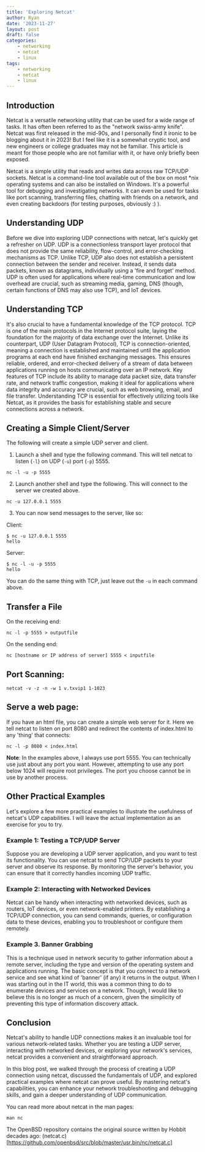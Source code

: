 ```yaml
---
title: 'Exploring Netcat'
author: Ryan
date: '2023-11-27'
layout: post
draft: false
categories:
    - networking
    - netcat
    - linux
tags:
    - networking
    - netcat
    - linux
---
```


## Introduction
Netcat is a versatile networking utility that can be used for a wide range of tasks. It has often been referred to as the "network swiss-army knife". Netcat was first released in the mid-90s, and I personally find it ironic to be blogging about it in 2023! But I feel like it is a somewhat cryptic tool, and new engineers or college graduates may not be familiar. This article is meant for those people who are not familiar with it, or have only briefly been exposed. 

Netcat is a simple utility that reads and writes data across raw TCP/UDP sockets. Netcat is a command-line tool available out of the box on most *nix operating systems and can also be installed on Windows. It's a powerful tool for debugging and investigating networks. It can even be used for tasks like port scanning, transferring files, chatting with friends on a network, and even creating backdoors (for testing purposes, obviously :) ).

## Understanding UDP
Before we dive into exploring UDP connections with netcat, let's quickly get a refresher on UDP. UDP is a connectionless transport layer protocol that does not provide the same reliability, flow-control, and error-checking mechanisms as TCP. Unlike TCP, UDP also does not establish a persistent connection between the sender and receiver. Instead, it sends data packets, known as datagrams, individually using a 'fire and forget' method. UDP is often used for applications where real-time communication and low overhead are crucial, such as streaming media, gaming, DNS (though, certain functions of DNS may also use TCP), and IoT devices.

## Understanding TCP
It's also crucial to have a fundamental knowledge of the TCP protocol. TCP is one of the main protocols in the Internet protocol suite, laying the foundation for the majority of data exchange over the Internet. Unlike its counterpart, UDP (User Datagram Protocol), TCP is connection-oriented, meaning a connection is established and maintained until the application programs at each end have finished exchanging messages. This ensures reliable, ordered, and error-checked delivery of a stream of data between applications running on hosts communicating over an IP network. Key features of TCP include its ability to manage data packet size, data transfer rate, and network traffic congestion, making it ideal for applications where data integrity and accuracy are crucial, such as web browsing, email, and file transfer. Understanding TCP is essential for effectively utilizing tools like Netcat, as it provides the basis for establishing stable and secure connections across a network.

## Creating a Simple Client/Server
The following will create a simple UDP server and client.

1. Launch a shell and type the following command. This will tell netcat to listen (`-l`) on UDP (`-u`) port (`-p`) 5555.

```
nc -l -u -p 5555
```

2. Launch another shell and type the following. This will connect to the server we created above. 
```
nc -u 127.0.0.1 5555
```

3. You can now send messages to the server, like so:

Client:
```
$ nc -u 127.0.0.1 5555
hello
```

Server:
```
$ nc -l -u -p 5555
hello
```

You can do the same thing with TCP, just leave out the `-u` in each command above.

## Transfer a File

On the receiving end:
```
nc -l -p 5555 > outputfile
```

On the sending end:
```
nc [hostname or IP address of server] 5555 < inputfile
```

## Port Scanning:
```
netcat -v -z -n -w 1 v.txvip1 1-1023
```

## Serve a web page:
If you have an html file, you can create a simple web server for it. Here we tell netcat to listen on port 8080 and redirect the contents of index.html to any 'thing' that connects:
```
nc -l -p 8080 < index.html
```

**Note**: In the examples above, I always use port 5555. You can technically use just about any port you want. However, attempting to use any port below 1024 will require root privileges. The port you choose cannot be in use by another process.

## Other Practical Examples
Let's explore a few more practical examples to illustrate the usefulness of netcat's UDP capabilities. I will leave the actual implementation as an exercise for you to try.

### Example 1: Testing a TCP/UDP Server
Suppose you are developing a UDP server application, and you want to test its functionality. You can use netcat to send TCP/UDP packets to your server and observe its response. By monitoring the server's behavior, you can ensure that it correctly handles incoming UDP traffic.

### Example 2: Interacting with Networked Devices
Netcat can be handy when interacting with networked devices, such as routers, IoT devices, or even network-enabled printers. By establishing a TCP/UDP connection, you can send commands, queries, or configuration data to these devices, enabling you to troubleshoot or configure them remotely.

### Example 3. Banner Grabbing
This is a technique used in network security to gather information about a remote server, including the type and version of the operating system and applications running. The basic concept is that you connect to a network service and see what kind of 'banner' (if any) it returns in the output. When I was starting out in the IT world, this was a common thing to do to enumerate devices and services on a network. Though, I would like to believe this is no longer as much of a concern, given the simplicity of preventing this type of information discovery attack.

## Conclusion
Netcat's ability to handle UDP connections makes it an invaluable tool for various network-related tasks. Whether you are testing a UDP server, interacting with networked devices, or exploring your network's services, netcat provides a convenient and straightforward approach.

In this blog post, we walked through the process of creating a UDP connection using netcat, discussed the fundamentals of UDP, and explored practical examples where netcat can prove useful. By mastering netcat's capabilities, you can enhance your network troubleshooting and debugging skills, and gain a deeper understanding of UDP communication.

You can read more about netcat in the man pages:
```
man nc
```

The OpenBSD repository contains the original source written by Hobbit decades ago:
(netcat.c)[https://github.com/openbsd/src/blob/master/usr.bin/nc/netcat.c]

